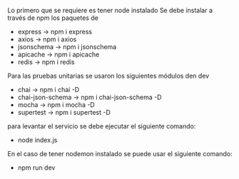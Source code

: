 Lo primero que se requiere es tener node instalado
Se debe instalar a través de npm los paquetes de
- express -> npm i express
- axios -> npm i axios
- jsonschema -> npm i jsonschema
- apicache -> npm i apicache
- redis -> npm i redis

Para las pruebas unitarias se usaron los siguientes módulos den dev
- chai -> npm i chai -D
- chai-json-schema -> npm i chai-json-schema -D
- mocha -> npm i mocha -D
- supertest -> npm i supertest -D

para levantar el servicio se debe ejecutar el siguiente comando:
- node index.js

En el caso de tener nodemon instalado se puede usar el siguiente comando:
- npm run dev
